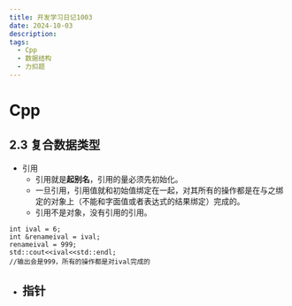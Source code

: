 ```yaml
---
title: 开发学习日记1003
date: 2024-10-03
description:
tags:
  - Cpp
  - 数据结构
  - 力扣题
---
```

# Cpp
## 2.3  复合数据类型
- 引用 
	- 引用就是**起别名**，引用的量必须先初始化。
	- 一旦引用，引用值就和初始值绑定在一起，对其所有的操作都是在与之绑定的对象上（不能和字面值或者表达式的结果绑定）完成的。
	- 引用不是对象，没有引用的引用。
```
int ival = 6;
int &renameival = ival;
renameival = 999;
std::cout<<ival<<std::endl;
//输出会是999，所有的操作都是对ival完成的
```
- 指针
	- 